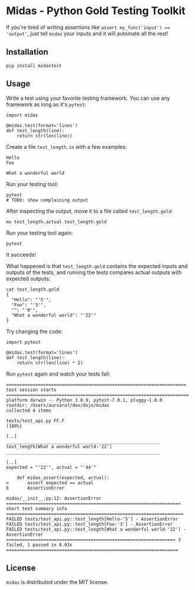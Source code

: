 # Midas - Python Gold Testing Toolkit

If you're tired of writing assertions like `assert my_func('input') == 'output'`, just tell `midas` your inputs and it will automate all the rest!

## Installation

```
pip install midastest
```

## Usage

Write a test using your favorite testing framework. You can use any framework as long as it's `pytest`:

```
import midas

@midas.test(format='lines')
def test_length(line):
    return str(len(line))
```

Create a file `test_length.in` with a few examples:

```
Hello
Foo

What a wonderful world
```

Run your testing tool:

```
pytest
# TODO: show complaining output
```

After inspecting the output, move it to a file called `test_length.gold`:

```
mv test_length.actual test_length.gold
```

Run your testing tool again:

```
pytest
```

It succeeds!

What happened is that `test_length.gold` contains the expected inputs and outputs of the tests, and running the tests compares actual outputs with expected outputs:

```
cat test_length.gold
{
  "Hello": "'5'",
  "Foo": "'3'",
  "": "'0'",
  "What a wonderful world": "'22'"
}
```

Try changing the code:

```
import pytest

@midas.test(format='lines')
def test_length(line):
    return str(len(line) * 2)
```

Run `pytest` again and watch your tests fail:

```
==================================================================== test session starts =====================================================================
platform darwin -- Python 3.8.9, pytest-7.0.1, pluggy-1.0.0
rootdir: /Users/aursaraf/dev/dojo/midas
collected 4 items                                                                                                                                            

tests/test_api.py FF.F                                                                                                                                 [100%]

[..]
__________________________________________________________ test_length[What a wonderful world-'22'] __________________________________________________________

[..]
expected = "'22'", actual = "'44'"

    def midas_assert(expected, actual):
>       assert expected == actual
E       AssertionError

midas/__init__.py:12: AssertionError
================================================================== short test summary info ===================================================================
FAILED tests/test_api.py::test_length[Hello-'5'] - AssertionError
FAILED tests/test_api.py::test_length[Foo-'3'] - AssertionError
FAILED tests/test_api.py::test_length[What a wonderful world-'22'] - AssertionError
================================================================ 3 failed, 1 passed in 0.03s =================================================================
```

## License

`midas` is distributed under the MIT license.